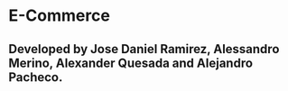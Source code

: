 # E-Commerce
## Developed by Jose Daniel Ramirez, Alessandro Merino, Alexander Quesada and Alejandro Pacheco.
